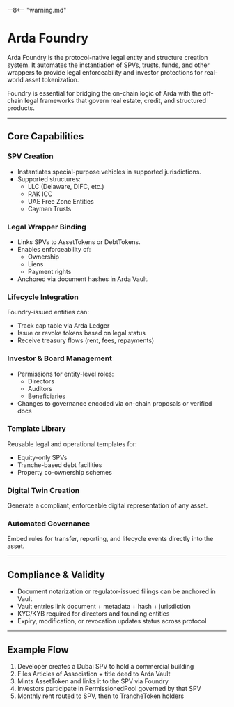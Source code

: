 --8<-- "warning.md"

# Arda Foundry

Arda Foundry is the protocol-native legal entity and structure creation system. It automates the instantiation of SPVs, trusts, funds, and other wrappers to provide legal enforceability and investor protections for real-world asset tokenization.

Foundry is essential for bridging the on-chain logic of Arda with the off-chain legal frameworks that govern real estate, credit, and structured products.

---

## Core Capabilities

### SPV Creation

- Instantiates special-purpose vehicles in supported jurisdictions.
- Supported structures:
    - LLC (Delaware, DIFC, etc.)
    - RAK ICC
    - UAE Free Zone Entities
    - Cayman Trusts

### Legal Wrapper Binding

- Links SPVs to AssetTokens or DebtTokens.
- Enables enforceability of:
    - Ownership
    - Liens
    - Payment rights
- Anchored via document hashes in Arda Vault.

### Lifecycle Integration

Foundry-issued entities can:

- Track cap table via Arda Ledger
- Issue or revoke tokens based on legal status
- Receive treasury flows (rent, fees, repayments)

### Investor & Board Management

- Permissions for entity-level roles:
    - Directors
    - Auditors
    - Beneficiaries
- Changes to governance encoded via on-chain proposals or verified docs

### Template Library

Reusable legal and operational templates for:

- Equity-only SPVs
- Tranche-based debt facilities
- Property co-ownership schemes

### Digital Twin Creation

Generate a compliant, enforceable digital representation of any asset.

### Automated Governance

Embed rules for transfer, reporting, and lifecycle events directly into the asset.

---

## Compliance & Validity

- Document notarization or regulator-issued filings can be anchored in Vault
- Vault entries link document + metadata + hash + jurisdiction
- KYC/KYB required for directors and founding entities
- Expiry, modification, or revocation updates status across protocol

---

## Example Flow

1. Developer creates a Dubai SPV to hold a commercial building
2. Files Articles of Association + title deed to Arda Vault
3. Mints AssetToken and links it to the SPV via Foundry
4. Investors participate in PermissionedPool governed by that SPV
5. Monthly rent routed to SPV, then to TrancheToken holders
